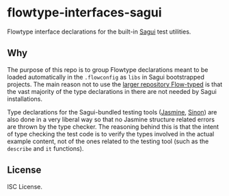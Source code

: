 # flowtype-interfaces-sagui

Flowtype interface declarations for the built-in [Sagui](https://github.com/saguijs/sagui) test utilities.

## Why

The purpose of this repo is to group Flowtype declarations meant to be loaded automatically in the `.flowconfig` as `libs` in Sagui bootstrapped projects. The main reason not to use the [larger repository Flow-typed](https://github.com/flowtype/flow-typed) is that the vast majority of the type declarations in there are not needed by Sagui installations.

Type declarations for the Sagui-bundled testing tools ([Jasmine](http://jasmine.github.io/), [Sinon](http://sinonjs.org/)) are also done in a very liberal way so that no Jasmine structure related errors are thrown by the type checker. The reasoning behind this is that the intent of type checking the test code is to verify the types involved in the actual example content, not of the ones related to the testing tool (such as the `describe` and `it` functions).

## License

ISC License.
